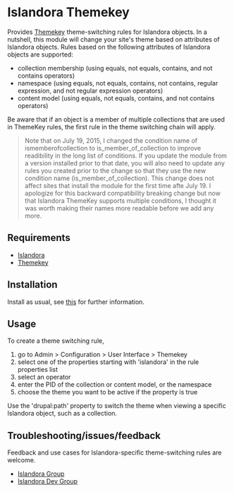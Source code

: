 # Islandora Themekey

Provides [Themekey](https://www.drupal.org/project/themekey) theme-switching rules for Islandora objects. In a nutshell, this module will change your site's theme based on attributes of Islandora objects. Rules based on the following attributes of Islandora objects are supported:

* collection membership (using equals, not equals, contains, and not contains operators)
* namespace (using equals, not equals, contains, not contains, regular expression, and not regular expression operators)
* content model (using equals, not equals, contains, and not contains operators)

Be aware that if an object is a member of multiple collections that are used in ThemeKey rules, the first rule in the theme switching chain will apply.

> Note that on July 19, 2015, I changed the condition name of ismemberofcollection to is_member_of_collection to improve readibility in the long list of conditions. If you update the module from a version installed prior to that date, you will also need to update any rules you created prior to the change so that they use the new condition name (is_member_of_collection). This change does not affect sites that install the module for the first time afte July 19. I apologize for this backward compatibility breaking change but now that Islandora ThemeKey supports multiple conditions, I thought it was worth making their names more readable before we add any more.


## Requirements

* [Islandora](https://github.com/Islandora/islandora)
* [Themekey](https://dupal.org/project/themekey)

## Installation

Install as usual, see [this](https://drupal.org/documentation/install/modules-themes/modules-7) for further information.

## Usage

To create a theme switching rule,

1. go to Admin > Configuration > User Interface > Themekey
2. select one of the properties starting with 'islandora' in the rule properties list
3. select an operator
4. enter the PID of the collection or content model, or the namespace
5. choose the theme you want to be active if the property is true

Use the 'drupal:path' property to switch the theme when viewing a specific Islandora object, such as a collection.

## Troubleshooting/issues/feedback

Feedback and use cases for Islandora-specific theme-switching rules are welcome.

* [Islandora Group](https://groups.google.com/forum/?hl=en&fromgroups#!forum/islandora)
* [Islandora Dev Group](https://groups.google.com/forum/?hl=en&fromgroups#!forum/islandora-dev)

